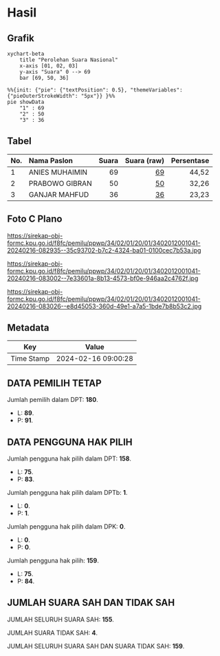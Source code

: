 # Hasil

## Grafik

```mermaid
xychart-beta
    title "Perolehan Suara Nasional"
    x-axis [01, 02, 03]
    y-axis "Suara" 0 --> 69
    bar [69, 50, 36]
```

```mermaid
%%{init: {"pie": {"textPosition": 0.5}, "themeVariables": {"pieOuterStrokeWidth": "5px"}} }%%
pie showData
    "1" : 69
    "2" : 50
    "3" : 36
```

## Tabel

| No. | Nama Paslon    | Suara | Suara (raw) | Persentase |
|:--- |:-------------- | -----:| -----------:| ----------:|
| 1   | ANIES MUHAIMIN | 69    | [69][p-1]   | 44,52      |
| 2   | PRABOWO GIBRAN | 50    | [50][p-2]   | 32,26      |
| 3   | GANJAR MAHFUD  | 36    | [36][p-3]   | 23,23      |


[p-1]: https://github.com/gigit-pemilu/pemilu-2024/blob/main/pilpres/hitung-suara/sub/34-di-yogyakarta/sub/02-bantul/sub/01-srandakan/sub/2001-poncosari/sub/041-tps/sub/paslon-1.txt
[p-2]: https://github.com/gigit-pemilu/pemilu-2024/blob/main/pilpres/hitung-suara/sub/34-di-yogyakarta/sub/02-bantul/sub/01-srandakan/sub/2001-poncosari/sub/041-tps/sub/paslon-2.txt
[p-3]: https://github.com/gigit-pemilu/pemilu-2024/blob/main/pilpres/hitung-suara/sub/34-di-yogyakarta/sub/02-bantul/sub/01-srandakan/sub/2001-poncosari/sub/041-tps/sub/paslon-3.txt

## Foto C Plano

https://sirekap-obj-formc.kpu.go.id/f8fc/pemilu/ppwp/34/02/01/20/01/3402012001041-20240216-082935--35c93702-b7c2-4324-ba01-0100cec7b53a.jpg

https://sirekap-obj-formc.kpu.go.id/f8fc/pemilu/ppwp/34/02/01/20/01/3402012001041-20240216-083002--7e33601a-8b13-4573-bf0e-946aa2c4762f.jpg

https://sirekap-obj-formc.kpu.go.id/f8fc/pemilu/ppwp/34/02/01/20/01/3402012001041-20240216-083026--e8d45053-360d-49e1-a7a5-1bde7b8b53c2.jpg


## Metadata

| Key        | Value               |
| ---------- | ------------------- |
| Time Stamp | 2024-02-16 09:00:28 |


## DATA PEMILIH TETAP

Jumlah pemilih dalam DPT: **180**.
 * L: **89**.
 * P: **91**.

## DATA PENGGUNA HAK PILIH

Jumlah pengguna hak pilih dalam DPT: **158**.
 * L: **75**.
 * P: **83**.

Jumlah pengguna hak pilih dalam DPTb: **1**.
 * L: **0**.
 * P: **1**.

Jumlah pengguna hak pilih dalam DPK: **0**.
 * L: **0**.
 * P: **0**.

Jumlah pengguna hak pilih: **159**.
 * L: **75**.
 * P: **84**.

## JUMLAH SUARA SAH DAN TIDAK SAH

JUMLAH SELURUH SUARA SAH: **155**.

JUMLAH SUARA TIDAK SAH: **4**.

JUMLAH SELURUH SUARA SAH DAN SUARA TIDAK SAH: **159**.



